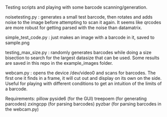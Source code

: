 Testing scripts and playing with some barcode scanning/generation.

noisetesting.py : generates a small test barcode, then rotates and adds noise to the image before attempting to scan it again. It seems like qrcodes are more robust for getting parsed with the noise than datamatrix.

simple_test_code.py : just makes an image with a barcode in it, saved to sample.png

testing_max_size.py : randomly generates barcodes while doing a size bisection to search for the largest datasize that can be used. Some results are saved in this repo in the example_images folder.

webcam.py : opens the device /dev/video0 and scans for barcodes. The first one it finds in a frame, it will cut out and display on its own on the side. Useful for playing with different conditions to get an intuition of the limits of a barcode.

Requirements:
pillow
pyside6 (for the GUI)
treepoem (for generating parcodes)
zxingcpp (for parsing barcodes)
pyzbar (for parsing barcodes in the webcam.py)
